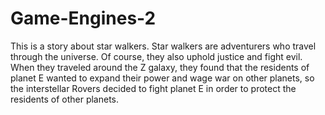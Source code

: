 # Game-Engines-2
This is a story about star walkers. Star walkers are adventurers who travel through the universe. Of course, they also uphold justice and fight evil. When they traveled around the Z galaxy, they found that the residents of planet E wanted to expand their power and wage war on other planets, so the interstellar Rovers decided to fight planet E in order to protect the residents of other planets.

